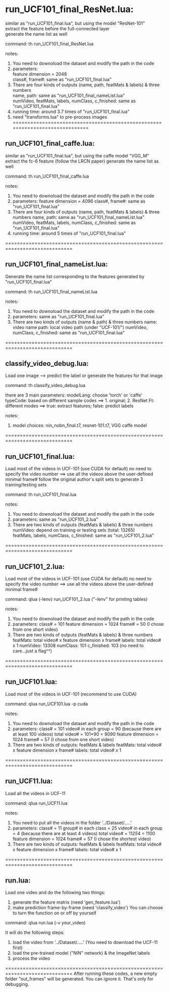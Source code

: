 # run_UCF101_final_ResNet.lua: <br />
similar as "run_UCF101_final.lua", but using the model "ResNet-101" <br />
extract the feature before the full-connected layer <br />
generate the name list as well <br />

command: th run_UCF101_final_ResNet.lua 

notes: <br />
1. You need to downoload the dataset and modify the path in the code <br />
2. parameters: <br />
	feature dimension = 2048 <br />
	class#, frame#: same as "run_UCF101_final.lua" <br />
3. There are four kinds of outputs (name, path, featMats & labels) & three numbers <br />
	name, path:	same as "run_UCF101_final_nameList.lua" <br />
	numVideo, featMats, labels, numClass, c_finished: same as "run_UCF101_final.lua" <br />
4. running time: around 3.7 times of "run_UCF101_final.lua" <br />
5. need "transforms.lua" to pre-process images <br />
=============================================================================
## run_UCF101_final_caffe.lua:
similar as "run_UCF101_final.lua", but using the caffe model "VGG_M"
extract the fc-6 feature (follow the LRCN paper)
generate the name list as well

command: th run_UCF101_final_caffe.lua 

notes:
1. You need to downoload the dataset and modify the path in the code
2. parameters: 
	feature dimension = 4096
	class#, frame#: same as "run_UCF101_final.lua"
3. There are four kinds of outputs (name, path, featMats & labels) & three numbers
	name, path:	same as "run_UCF101_final_nameList.lua"
	numVideo, featMats, labels, numClass, c_finished: same as "run_UCF101_final.lua"
4. running time: around 5 times of "run_UCF101_final.lua"
	
=============================================================================
## run_UCF101_final_nameList.lua:
Generate the name list corresponding to the features generated by "run_UCF101_final.lua"

command: th run_UCF101_final_nameList.lua 

notes:
1. You need to downoload the dataset and modify the path in the code
2. parameters: same as "run_UCF101_final.lua"
3. There are two kinds of outputs (name & path) & three numbers
	name: 		video name
	path:		local video path (under "UCF-101/")
	numVideo, numClass, c_finished:	same as "run_UCF101_final.lua"

=============================================================================
## classify_video_debug.lua:
Load one image --> predict the label or generate the features for that image

command: th classify_video_debug.lua

there are 3 main parameters:
modelLang:	choose 'torch' or 'caffe'
typeCode:	based on different sample codes ==> 1. original; 2. ResNet
Ft:		different modes ==> true: extract features; false: predict labels

notes:
1. model choices: nin_nobn_final.t7, resnet-101.t7, VGG caffe model

=============================================================================
## run_UCF101_final.lua:
Load most of the videos in UCF-101 (use CUDA for default)
no need to specify the video number ==> use all the videos above the user-defined minimal frame#
follow the original author's split sets to generate 3 training/testing sets

command: th run_UCF101_final.lua 

notes:
1. You need to downoload the dataset and modify the path in the code
2. parameters: same as "run_UCF101_2.lua"
3. There are two kinds of outputs (featMats & labels) & three numbers
	numVideo:	depend on training or testing sets (total: 13265)	
	featMats, labels, numClass, c_finished:	same as "run_UCF101_2.lua"

=============================================================================
## run_UCF101_2.lua:
Load most of the videos in UCF-101 (use CUDA for default)
no need to specify the video number ==> use all the videos above the user-defined minimal frame#

command: qlua (-lenv) run_UCF101_2.lua ("-lenv" for printing tables)

notes:
1. You need to downoload the dataset and modify the path in the code
2. parameters: 
	class# = 101
	feature dimension = 1024
	frame# = 50 (I chose from one short video)
3. There are two kinds of outputs (featMats & labels) & three numbers
	featMats: 	total video# x feature dimension x frame#
	labels:		total video# x 1
	numVideo:	13308
	numClass:	101
	c_finished:	103 (no need to care...just a flag^^)

=============================================================================
## run_UCF101.lua:
Load most of the videos in UCF-101 (recommend to use CUDA)

command: qlua run_UCF101.lua -p cuda

notes:
1. You need to downoload the dataset and modify the path in the code
2. parameters: 
	class# = 101
	video# in each group = 90 (because there are at least 100 videos)
	total video# = 101*90 = 9090
	feature dimension = 1024
	frame# = 57 (I chose from one short video)
3. There are two kinds of outputs: featMats & labels
	featMats: 	total video# x feature dimension x frame#
	labels:		total video# x 1

=============================================================================
## run_UCF11.lua:
Load all the videos in UCF-11  

command: qlua run_UCF11.lua

notes:
1. You need to put all the videos in the folder '../Dataset/.....'
2. parameters: 
	class# = 11
	group# in each class = 25
	video# in each group = 4 (because there are at least 4 videos)
	total video# = 11*25*4 = 1100
	feature dimension = 1024
	frame# = 57 (I chose the shortest video)
3. There are two kinds of outputs: featMats & labels
	featMats: 	total video# x feature dimension x frame#
	labels:		total video# x 1

=============================================================================
## run.lua: 
Load one video and do the following two things: 
1. generate the feature matrix (need 'gen_feature.lua')
2. make prediction frame-by-frame (need 'classify_video')
You can choose to turn the function on or off by yourself

command: qlua run.lua (-v your_video)

It will do the following steps:
1. load the video from '../Dataset/.....' (You need to download the UCF-11 first)
2. load the pre-trained model ("NIN" network) & the ImageNet labels
3. process the video

=============================================================================
After running these codes, a new empty folder "out_frames" will be generated. You can ignore it. That's only for debugging.
